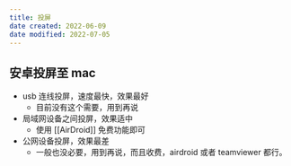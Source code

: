 ```yaml
---
title: 投屏
date created: 2022-06-09
date modified: 2022-07-05
---
```


## 安卓投屏至 mac

- usb 连线投屏，速度最快，效果最好
	- 目前没有这个需要，用到再说
- 局域网设备之间投屏，效果适中
	- 使用 [[AirDroid]] 免费功能即可
- 公网设备投屏，效果最差
	- 一般也没必要，用到再说，而且收费，airdroid 或者 teamviewer 都行。
